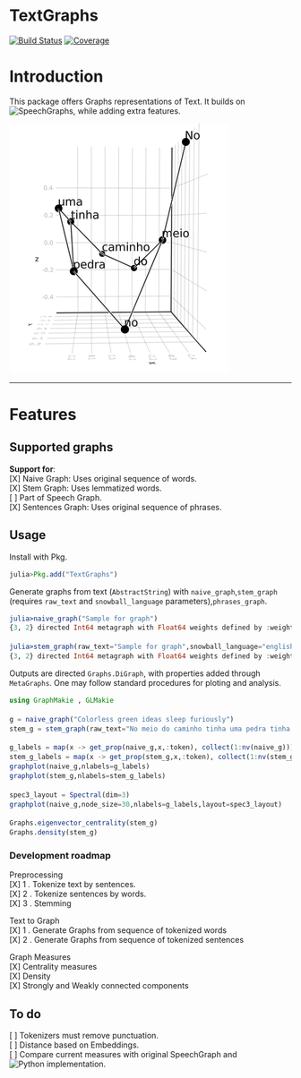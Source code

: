 # TextGraphs

[![Build Status](https://github.com/fargolo/TextGraphs.jl/actions/workflows/CI.yml/badge.svg?branch=main)](https://github.com/fargolo/TextGraphs.jl/actions/workflows/CI.yml?query=branch%3Amain)
[![Coverage](https://codecov.io/gh/fargolo/TextGraphs.jl/branch/main/graph/badge.svg)](https://codecov.io/gh/fargolo/TextGraphs.jl)


# Introduction
This package offers Graphs representations of Text. It builds on ![SpeechGraphs](https://repositorio.ufrn.br/jspui/handle/123456789/23273), while adding extra features.   

![No meio do caminho tinha uma pedra. Tinha uma pedra no meio do caminho.](dev/drummond.png)

---  

# Features

## Supported graphs

**Support for**:  
[X] Naive Graph: Uses original sequence of words.  
[X] Stem Graph: Uses lemmatized words.  
[ ] Part of Speech Graph.  
[X] Sentences Graph: Uses original sequence of phrases.  


## Usage  

Install with Pkg.  
```julia
julia>Pkg.add("TextGraphs")
```

Generate graphs from text (`AbstractString`) with `naive_graph`,`stem_graph` (requires `raw_text` and `snowball_language` parameters),`phrases_graph`.   

```julia
julia>naive_graph("Sample for graph")
{3, 2} directed Int64 metagraph with Float64 weights defined by :weight (default weight 1.0)

julia>stem_graph(raw_text="Sample for graph",snowball_language="english")
{3, 2} directed Int64 metagraph with Float64 weights defined by :weight (default weight 1.0)
```
Outputs are directed `Graphs.DiGraph`, with properties added through `MetaGraphs`. One may follow standard procedures for ploting and analysis.  

```julia
using GraphMakie , GLMakie

g = naive_graph("Colorless green ideas sleep furiously")
stem_g = stem_graph(raw_text="No meio do caminho tinha uma pedra tinha uma pedra no meio do caminho")

g_labels = map(x -> get_prop(naive_g,x,:token), collect(1:nv(naive_g)))
stem_g_labels = map(x -> get_prop(stem_g,x,:token), collect(1:nv(stem_g)))
graphplot(naive_g,nlabels=g_labels)
graphplot(stem_g,nlabels=stem_g_labels)

spec3_layout = Spectral(dim=3)
graphplot(naive_g,node_size=30,nlabels=g_labels,layout=spec3_layout)

Graphs.eigenvector_centrality(stem_g)
Graphs.density(stem_g)
```

### Development roadmap 

Preprocessing  
[X] 1 . Tokenize text by sentences.  
[X] 2 . Tokenize sentences by words.  
[X] 3 . Stemming  

Text to Graph  
[X] 1 . Generate Graphs from sequence of tokenized words  
[X] 2 . Generate Graphs from sequence of tokenized sentences  

Graph Measures  
[X] Centrality measures  
[X] Density  
[X] Strongly and Weakly connected components  

## To do

[ ] Tokenizers must remove punctuation.  
[ ] Distance based on Embeddings.  
[ ] Compare current measures with original SpeechGraph and ![Python implementation](https://github.com/facuzeta/speechgraph/).  


